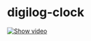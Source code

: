 # digilog-clock

[![Show video](https://youtube.com/shorts/BKe3hwhyeXg)](https://youtube.com/shorts/BKe3hwhyeXg)
